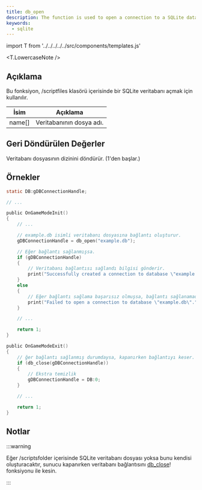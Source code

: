 ```yaml
---
title: db_open
description: The function is used to open a connection to a SQLite database file, which is inside the `/scriptfiles` folder.
keywords:
  - sqlite
---
```


import T from '../../../../../src/components/templates.js'

<T.LowercaseNote />

## Açıklama

Bu fonksiyon, /scriptfiles klasörü içerisinde bir SQLite veritabanı açmak için kullanılır.

| İsim   | Açıklama                 |
| ------ | ------------------------ |
| name[] | Veritabanının dosya adı. |

## Geri Döndürülen Değerler

Veritabanı dosyasının dizinini döndürür. (1'den başlar.)

## Örnekler

```c
static DB:gDBConnectionHandle;

// ...

public OnGameModeInit()
{
    // ...

    // example.db isimli veritabanı dosyasına bağlantı oluşturur.
    gDBConnectionHandle = db_open("example.db");

    // Eğer bağlantı sağlanmışsa.
    if (gDBConnectionHandle)
    {
        // Veritabanı bağlantısı sağlandı bilgisi gönderir.
        print("Successfully created a connection to database \"example.db\".");
    }
    else
    {
        // Eğer bağlantı sağlama başarısız olmuşsa, bağlantı sağlanamadı bilgi
        print("Failed to open a connection to database \"example.db\".");
    }

    // ...

    return 1;
}

public OnGameModeExit()
{
    // ğer bağlantı sağlanmış durumdaysa, kapanırken bağlantıyı keser.
    if (db_close(gDBConnectionHandle))
    {
        // Ekstra temizlik
        gDBConnectionHandle = DB:0;
    }

    // ...

    return 1;
}
```

## Notlar

:::warning

Eğer /scriptsfolder içerisinde SQLite veritabanı dosyası yoksa bunu kendisi oluşturacaktır, sunucu kapanırken veritabanı bağlantısını [db_close](db_close)! fonksiyonu ile kesin.

:::
